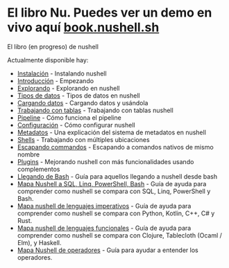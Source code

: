 # El libro Nu. Puedes ver un demo en vivo aquí [book.nushell.sh](https://book.nushell.sh)

El libro (en progreso) de nushell

Actualmente disponible hay:

* [Instalación](instalacion.md) - Instalando nushell
* [Introducción](introduccion.md) - Empezando
* [Explorando](explorando.md) - Explorando en nushell
* [Tipos de datos](tipos_de_datos.md) - Tipos de datos en nushell
* [Cargando datos](cargando_datos.md) - Cargando datos y usándola
* [Trabajando con tablas](trabajando_con_tablas.md) - Trabajando con tablas nushell
* [Pipeline](pipeline.md) - Cómo funciona el pipeline
* [Configuración](configuracion.md) - Cómo configurar nushell
* [Metadatos](metadatos.md) - Una explicación del sistema de metadatos en nushell
* [Shells](shells_en_shells.md) - Trabajando con múltiples ubicaciones
* [Escapando commandos](escapando.md) - Escapando a comandos nativos de mismo nombre
* [Plugins](plugins.md) - Mejorando nushell con más funcionalidades usando complementos
* [Llegando de Bash](llegando_de_bash.md) - Guía para aquellos llegando a nushell desde bash
* [Mapa Nushell a SQL, Linq, PowerShell, Bash](mapa_nushell.md) - Guía de ayuda para comprender como nushell se compara con SQL, Linq, PowerShell y Bash.
* [Mapa nushell de lenguajes imperativos](mapa_imperativo_nushell.md) - Guía de ayuda para comprender como nushell se compara con Python, Kotlin, C++, C# y Rust.
* [Mapa nushell de lenguajes funcionales](mapa_funcional_nushell.md) - Guía de ayuda para comprender como nushell se compara con Clojure, Tablecloth (Ocaml / Elm), y Haskell.
* [Mapa Nushell de operadores](mapa_nushell_operador_map.md) - Guía para ayudar a entender los operadores.